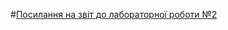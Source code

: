 #[Посилання на звіт до лабораторної роботи №2](https://github.com/auvy/bd2_labs/blob/main/lab2/doc/Мельничук_Олексій_КП-82_Лаб2.pdf)
